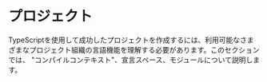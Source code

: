 # プロジェクト

TypeScriptを使用して成功したプロジェクトを作成するには、利用可能なさまざまなプロジェクト組織の言語機能を理解する必要があります。このセクションでは、 "コンパイルコンテキスト"、宣言スペース、モジュールについて説明します。
